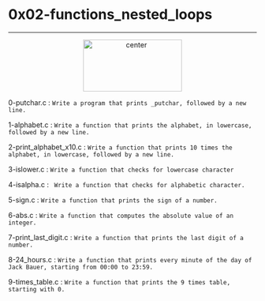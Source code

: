 # 0x02-functions_nested_loops
---
<p align="center">
<img src="https://assets.imaginablefutures.com/media/images/ALX_Logo.max-200x150.png" alt="center" style="width:200px; height:105px"/>
</p>


                                                                                                               
0-putchar.c :
		` Write a program that prints _putchar, followed by a new line. `


1-alphabet.c :
		` Write a function that prints the alphabet, in lowercase, followed by a new line. `


2-print_alphabet_x10.c :
		` Write a function that prints 10 times the alphabet, in lowercase, followed by a new line. `


3-islower.c :
		` Write a function that checks for lowercase character `


4-isalpha.c :
		` Write a function that checks for alphabetic character.`


5-sign.c :
		` Write a function that prints the sign of a number. `


6-abs.c :
		` Write a function that computes the absolute value of an integer. `


7-print_last_digit.c :
		` Write a function that prints the last digit of a number. `


8-24_hours.c  :
		` Write a function that prints every minute of the day of Jack Bauer, starting from 00:00 to 23:59. `

9-times_table.c :
		` Write a function that prints the 9 times table, starting with 0. `
